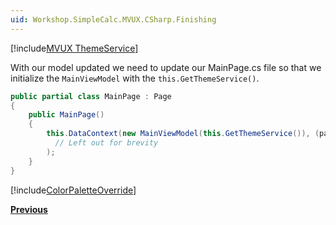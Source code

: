 ```yaml
---
uid: Workshop.SimpleCalc.MVUX.CSharp.Finishing
---
```


[!include[MVUX ThemeService](../../Resources/MVUX/ThemeService.md)]

With our model updated we need to update our MainPage.cs file so that we initialize the `MainViewModel` with the `this.GetThemeService()`.

```cs
public partial class MainPage : Page
{
    public MainPage()
    {
        this.DataContext(new MainViewModel(this.GetThemeService()), (page, vm) => page
          // Left out for brevity
        );
    }
}
```

[!include[ColorPaletteOverride](../../Resources/CSharp/Customizing-Palette.md)]

**[Previous](xref:Workshop.SimpleCalc.MVUX.CSharp.Architecture)**